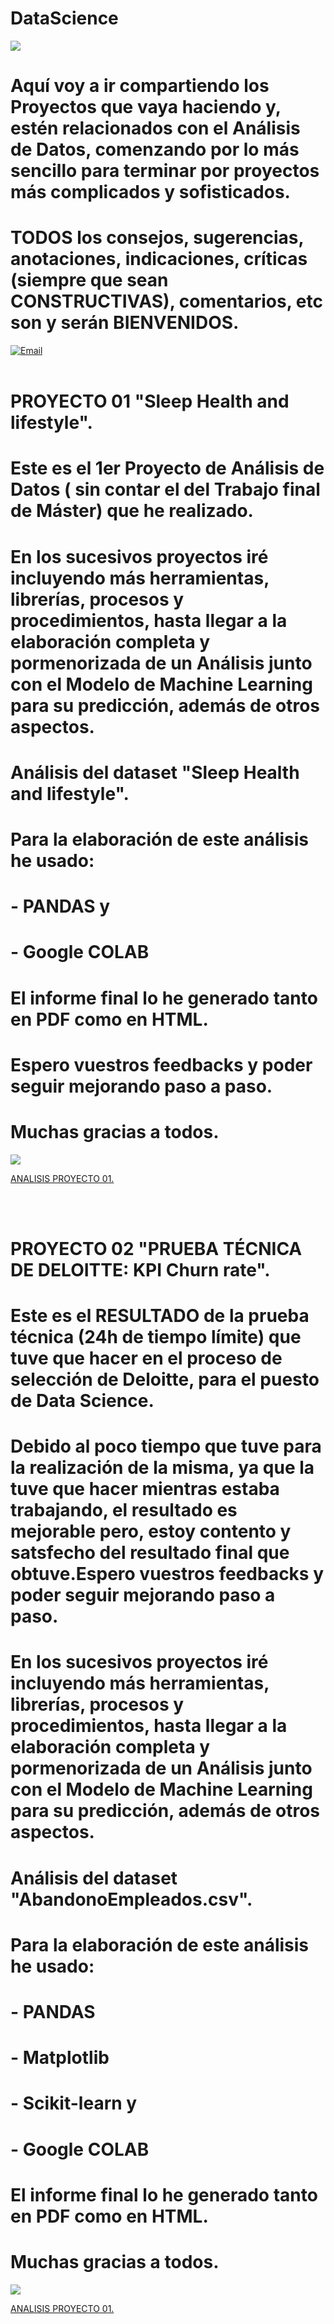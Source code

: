 # DataScience
![](datascience5.jpg)
# Aquí voy a ir compartiendo los Proyectos que vaya haciendo y, estén relacionados con el Análisis de Datos, comenzando por lo más sencillo para terminar por proyectos más complicados y sofisticados.
# TODOS los consejos, sugerencias, anotaciones, indicaciones, críticas (siempre que sean CONSTRUCTIVAS), comentarios, etc son y serán BIENVENIDOS.
<a href="mailto:loquelojonove1975@gmail.com" target="_blank" title="Email" rel="noopener"><img src="consejos.jfif" title="Email"></i></a>
<br></br>
# PROYECTO 01 "Sleep Health and lifestyle".
# Este es el 1er Proyecto de Análisis de Datos ( sin contar el del Trabajo final de Máster) que he realizado.
# En los sucesivos proyectos iré incluyendo más herramientas, librerías, procesos y procedimientos, hasta llegar a la elaboración completa y pormenorizada de un Análisis junto con el Modelo de Machine Learning para su predicción, además de otros aspectos.

# Análisis del dataset "Sleep Health and lifestyle".
# Para la elaboración de este análisis he usado:
# - PANDAS y
# - Google COLAB
# El informe final lo he generado tanto en PDF como en HTML.
# Espero vuestros feedbacks y poder seguir mejorando paso a paso.
# Muchas gracias a todos.
![](sleep_analysis.png)
<p><a target="_blank" href="01_Analisis_de_Sleep_Health_con_Pandas_e_informe_final - Colab.pdf"> ANALISIS PROYECTO 01.</a></p>
<br></br>




# PROYECTO 02 "PRUEBA TÉCNICA DE DELOITTE: KPI Churn rate".
# Este es el RESULTADO de la prueba técnica (24h de tiempo límite) que tuve que hacer en el proceso de selección de Deloitte, para el puesto de Data Science.
# Debido al poco tiempo que tuve para la realización de la misma, ya que la tuve que hacer mientras estaba trabajando, el resultado es mejorable pero, estoy contento y satsfecho del resultado final que obtuve.Espero vuestros feedbacks y poder seguir mejorando paso a paso.
# En los sucesivos proyectos iré incluyendo más herramientas, librerías, procesos y procedimientos, hasta llegar a la elaboración completa y pormenorizada de un Análisis junto con el Modelo de Machine Learning para su predicción, además de otros aspectos.

# Análisis del dataset "AbandonoEmpleados.csv".
# Para la elaboración de este análisis he usado:
# - PANDAS 
# - Matplotlib
# - Scikit-learn y
# - Google COLAB
# El informe final lo he generado tanto en PDF como en HTML.
# Muchas gracias a todos.
![](sleep_analysis.png)
<p><a target="_blank" href="01_Analisis_de_Sleep_Health_con_Pandas_e_informe_final - Colab.pdf"> ANALISIS PROYECTO 01.</a></p>
<br></br>
